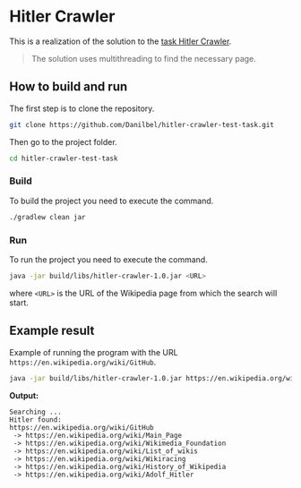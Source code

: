 # Hitler Crawler

This is a realization of the solution to the [task Hitler Crawler](TASK.md).

> The solution uses multithreading to find the necessary page.

## How to build and run

The first step is to clone the repository.
```bash
git clone https://github.com/Danilbel/hitler-crawler-test-task.git
```

Then go to the project folder.
```bash
cd hitler-crawler-test-task
```

### Build
To build the project you need to execute the command.
```bash
./gradlew clean jar
```

### Run
To run the project you need to execute the command.
```bash
java -jar build/libs/hitler-crawler-1.0.jar <URL>
```
where `<URL>` is the URL of the Wikipedia page from which the search will start.

## Example result
Example of running the program with the URL `https://en.wikipedia.org/wiki/GitHub`.
```bash
java -jar build/libs/hitler-crawler-1.0.jar https://en.wikipedia.org/wiki/GitHub
```
**Output:**
```
Searching ...
Hitler found: 
https://en.wikipedia.org/wiki/GitHub
 -> https://en.wikipedia.org/wiki/Main_Page
 -> https://en.wikipedia.org/wiki/Wikimedia_Foundation
 -> https://en.wikipedia.org/wiki/List_of_wikis
 -> https://en.wikipedia.org/wiki/Wikiracing
 -> https://en.wikipedia.org/wiki/History_of_Wikipedia
 -> https://en.wikipedia.org/wiki/Adolf_Hitler
```
